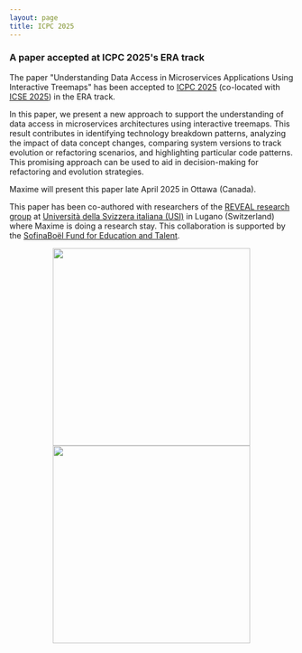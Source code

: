 ```yaml
---
layout: page
title: ICPC 2025
---
```


<h3>A paper accepted at ICPC 2025's ERA track</h3>

The paper "Understanding Data Access in Microservices Applications Using Interactive Treemaps" has been accepted to <a href="https://conf.researchr.org/home/icpc-2025" target="_blank">ICPC 2025</a> (co-located with <a href="https://conf.researchr.org/home/icse-2025" target="_blank">ICSE 2025</a>) in the ERA track.

In this paper, we present a new approach to support the understanding of data access in microservices architectures using interactive treemaps. This result contributes in identifying technology breakdown patterns, analyzing the impact of data concept changes, comparing system versions to track evolution or refactoring scenarios, and highlighting particular code patterns. This promising approach can be used to aid in decision-making for refactoring and evolution strategies.
 
Maxime will present this paper late April 2025 in Ottawa (Canada).

This paper has been co-authored with researchers of the <a href="https://reveal.si.usi.ch/" target="_blank">REVEAL research group</a> at <a href="https://www.usi.ch/en" href="_blank">Università della Svizzera italiana (USI)</a> in Lugano (Switzerland) where Maxime is doing a research stay. This collaboration is supported by the <a href="https://www.sofinaboel.be/" target="_blank">SofinaBoël Fund for Education and Talent</a>. 

<div style="display: flex; justify-content: space-around;">
    <img src="{{ site.baseurl }}/images/ICPC2025-1.png" height="350px"/>
</div>
<div style="display: flex; justify-content: space-around;">
    <img src="{{ site.baseurl }}/images/ICPC2025-2.jpeg" height="350px"/>
</div>